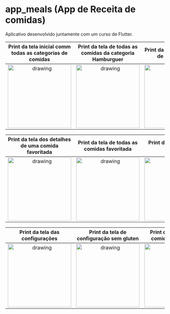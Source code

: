 # app_meals (App de Receita de comidas)

Aplicativo desenvolvido juntamente com um curso de Flutter.

|                                          Print da tela inicial comm todas as categorias de comidas                                           |                                          Print da tela de todas as comidas da categoria Hamburguer                                           |                                                   Print da tela dos detalhes de uma comida                                                   |
|:--------------------------------------------------------------------------------------------------------------------------------------------:|:--------------------------------------------------------------------------------------------------------------------------------------------:|:--------------------------------------------------------------------------------------------------------------------------------------------:|
| <img src="https://user-images.githubusercontent.com/36059306/203676831-33a5f6df-fee8-4c30-a8c5-333bd1a4442f.jpg" alt="drawing" width="200"/> | <img src="https://user-images.githubusercontent.com/36059306/203676876-1d2eddb3-7b66-4b97-b0a3-6c973d79c25e.jpg" alt="drawing" width="200"/> | <img src="https://user-images.githubusercontent.com/36059306/203676934-93014773-5a55-47a8-ba09-d3d2ce08c6f3.jpg" alt="drawing" width="200"/> |

| Print da tela dos detalhes de uma comida favoritada | Print da tela de todas as comidas favoritada |      Print da tela dos menu drawer      |
|:---------------------------------------------------:|:--------------------------------------------:|:---------------------------------------:|
|       <img src="https://user-images.githubusercontent.com/36059306/203677524-14020dfc-4a2b-476f-be48-babfa816a38d.jpg" alt="drawing" width="200"/>       |   <img src="https://user-images.githubusercontent.com/36059306/203677564-c028a3ff-842f-4aad-b6a9-e482fc3d4fa4.jpg" alt="drawing" width="200"/>    | <img src="https://user-images.githubusercontent.com/36059306/203677601-35f6c3e7-f6c5-4bc4-8f59-425f951341b1.jpg" alt="drawing" width="200"/> |

|     Print da tela das configurações     | Print da tela de configuração sem gluten | Print da tela filtrando comidas sem gluten |
|:---------------------------------------:|:----------------------------------------:|:------------------------------------------:|
| <img src="https://user-images.githubusercontent.com/36059306/203677651-9f5368a8-2226-4b78-92cd-b4048595e61e.jpg" alt="drawing" width="200"/> | <img src="https://user-images.githubusercontent.com/36059306/203677691-0a889acc-57ae-4fd9-a107-cc22fefaeb65.jpg" alt="drawing" width="200"/>  |  <img src="https://user-images.githubusercontent.com/36059306/203677732-98d01145-46ce-4164-82ce-cb3a8fe378fc.jpg" alt="drawing" width="200"/>   |
